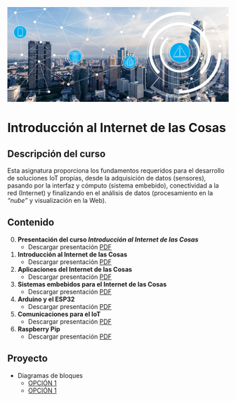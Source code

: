 [![banner](/_assets/pics/iotbanner.jpg)](https://github.com/marcoteran/iotintroduction)
# Introducción al Internet de las Cosas

## Descripción del curso

Esta asignatura proporciona los fundamentos requeridos para el desarrollo de soluciones IoT propias, desde la adquisición de datos (sensores), pasando por la interfaz y cómputo (sistema embebido), conectividad a la red (Internet) y finalizando en el análisis de datos (procesamiento en la *“nube”* y visualización en la Web).

## Contenido
0. **Presentación del curso *Introducción al Internet de las Cosas***
	* Descargar presentación [PDF](https://github.com/marcoteran/iotintroduction/raw/master/lectures/00_uc_iot_syllabus.pdf)
1. **Introducción al Internet de las Cosas**
	* Descargar presentación [PDF](https://github.com/marcoteran/iotintroduction/raw/master/lectures/01_iot_introduction.pdf)	
2. **Aplicaciones del Internet de las Cosas**
	* Descargar presentación [PDF](https://github.com/marcoteran/iotintroduction/raw/master/lectures/02_iot_applications.pdf)
3. **Sistemas embebidos para el Internet de las Cosas**
	* Descargar presentación [PDF](https://github.com/marcoteran/iotintroduction/raw/master/lectures/03_iot_embeddedsystems.pdf)
4. **Arduino y el ESP32**
	* Descargar presentación [PDF](https://github.com/marcoteran/iotintroduction/raw/master/lectures/04_iot_arduino.pdf)
5. **Comunicaciones para el IoT**
	* Descargar presentación [PDF](https://github.com/marcoteran/iotintroduction/raw/master/lectures/05_iot_COMM.pdf)	
6. **Raspberry Pip**
	* Descargar presentación [PDF](https://github.com/marcoteran/iotintroduction/raw/master/lectures/06_iot_raspberrypy.pdf)	

## Proyecto
- Diagramas de bloques
	* [OPCIÓN 1](https://github.com/marcoteran/iotintroduction/raw/master/files/pictures/arch_system.png)
	* [OPCIÓN 1](https://github.com/marcoteran/iotintroduction/raw/master/files/pictures/arch_system2.png)